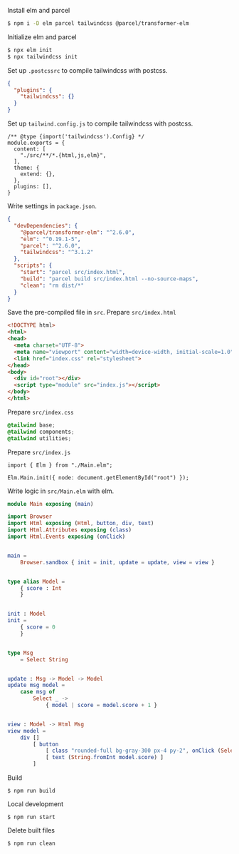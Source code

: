 
Install elm and parcel

``` Bash
$ npm i -D elm parcel tailwindcss @parcel/transformer-elm
```

Initialize elm and parcel

``` Bash
$ npx elm init
$ npx tailwindcss init
```

Set up `.postcssrc` to compile tailwindcss with postcss.

``` JSON :.postcssrc
{
  "plugins": {
    "tailwindcss": {}
  }
}
```

Set up `tailwind.config.js` to compile tailwindcss with postcss.

``` JS :tailwind.config.js
/** @type {import('tailwindcss').Config} */
module.exports = {
  content: [
    "./src/**/*.{html,js,elm}",
  ],
  theme: {
    extend: {},
  },
  plugins: [],
}
```

Write settings in `package.json`.

``` JSON :package.json
{
  "devDependencies": {
    "@parcel/transformer-elm": "^2.6.0",
    "elm": "^0.19.1-5",
    "parcel": "^2.6.0",
    "tailwindcss": "^3.1.2"
  },
  "scripts": {
    "start": "parcel src/index.html",
    "build": "parcel build src/index.html --no-source-maps",
    "clean": "rm dist/*"
  }
}
```


Save the pre-compiled file in `src`.
Prepare `src/index.html`

``` HTML :src/index.html
<!DOCTYPE html>
<html>
<head>
  <meta charset="UTF-8">
  <meta name="viewport" content="width=device-width, initial-scale=1.0">
  <link href="index.css" rel="stylesheet">
</head>
<body>
  <div id="root"></div>
  <script type="module" src="index.js"></script>
</body>
</html>
```

Prepare `src/index.css`

``` CSS :src/index.css
@tailwind base;
@tailwind components;
@tailwind utilities;
```


Prepare `src/index.js`

``` JS :src/index.js
import { Elm } from "./Main.elm";

Elm.Main.init({ node: document.getElementById("root") });
```

Write logic in `src/Main.elm` with elm.

``` elm :src/Main.elm
module Main exposing (main)

import Browser
import Html exposing (Html, button, div, text)
import Html.Attributes exposing (class)
import Html.Events exposing (onClick)


main =
    Browser.sandbox { init = init, update = update, view = view }


type alias Model =
    { score : Int
    }


init : Model
init =
    { score = 0
    }


type Msg
    = Select String


update : Msg -> Model -> Model
update msg model =
    case msg of
        Select _ ->
            { model | score = model.score + 1 }


view : Model -> Html Msg
view model =
    div []
        [ button
            [ class "rounded-full bg-gray-300 px-4 py-2", onClick (Select "a") ]
            [ text (String.fromInt model.score) ]
        ]
```

Build

```
$ npm run build
```

Local development

```
$ npm run start
```

Delete built files

```
$ npm run clean
```


